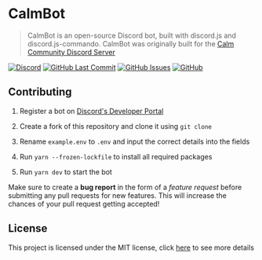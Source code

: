 
# CalmBot

  

> CalmBot is an open-source Discord bot, built with discord.js and discord.js-commando. 
> CalmBot was originally built for the [Calm Community Discord Server](https://discord.gg/calm)

  

[![Discord](https://img.shields.io/discord/501501905508237312?style=flat-square)](https://discord.gg/calm)
[![GitHub Last Commit](https://img.shields.io/github/last-commit/CalmGuild/CalmBot?style=flat-square)](https://github.com/CalmGuild/CalmBot/commits/master)
[![GitHub Issues](https://img.shields.io/github/issues/CalmGuild/CalmBot?style=flat-square)](https://github.com/CalmGuild/CalmBot/issues)
[![GitHub](https://img.shields.io/github/license/CalmGuild/CalmBot?style=flat-square)](https://github.com/CalmGuild/CalmBot/blob/master/LICENSE)

  

## Contributing

  

1. Register a bot on [Discord's Developer Portal](https://discord.com/developers/applications)

2. Create a fork of this repository and clone it using `git clone`

3. Rename `example.env` to `.env` and input the correct details into the fields

4. Run `yarn --frozen-lockfile` to install all required packages

5. Run `yarn dev` to start the bot

Make sure to create a **bug report** in the form of a *feature request* before submitting any pull requests for new features. This will increase the chances of your pull request getting accepted!
  

## License

  

This project is licensed under the MIT license, click [here](./LICENSE) to see more details
